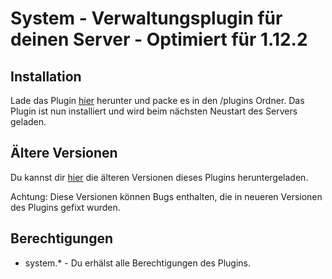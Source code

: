 # System - Verwaltungsplugin für deinen Server - Optimiert für 1.12.2

## Installation

Lade das Plugin [hier](https://raw.githubusercontent.com/derdeveloper/system/master/resources/System-1.0-SNAPSHOT.jar) herunter und packe es in den /plugins Ordner.
Das Plugin ist nun installiert und wird beim nächsten Neustart des Servers geladen.

## Ältere Versionen

Du kannst dir [hier](https://github.com/derdeveloper/system/blob/master/DOWNLOADS.md) die älteren Versionen dieses Plugins heruntergeladen.

Achtung: Diese Versionen können Bugs enthalten, die in neueren Versionen des Plugins gefixt wurden.

## Berechtigungen
* system.* - Du erhälst alle Berechtigungen des Plugins.